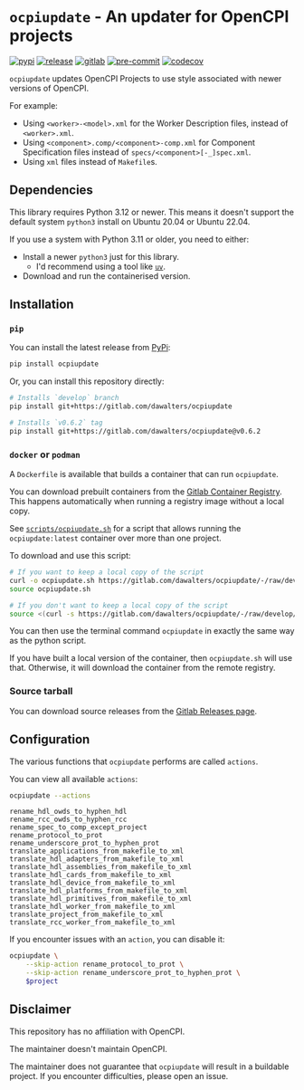 # `ocpiupdate` - An updater for OpenCPI projects

[![pypi](https://img.shields.io/pypi/v/ocpiupdate)](https://pypi.org/project/ocpiupdate/)
[![release](https://gitlab.com/dawalters/ocpiupdate/-/badges/release.svg)](https://gitlab.com/dawalters/ocpiupdate/-/releases)
[![gitlab](https://gitlab.com/dawalters/ocpiupdate/badges/develop/pipeline.svg)](https://gitlab.com/dawalters/ocpiupdate/-/pipelines?page=1&scope=all&ref=develop)
[![pre-commit](https://img.shields.io/badge/pre--commit-enabled-brightgreen?logo=pre-commit)](https://github.com/pre-commit/pre-commit)
[![codecov](https://codecov.io/gitlab/dawalters/ocpiupdate/branch/develop/graph/badge.svg)](https://codecov.io/gitlab/dawalters/ocpiupdate)

`ocpiupdate` updates OpenCPI Projects to use style associated with newer
versions of OpenCPI.

For example:

- Using `<worker>-<model>.xml` for the Worker Description files, instead of
  `<worker>.xml`.
- Using `<component>.comp/<component>-comp.xml` for Component Specification
  files instead of `specs/<component>[-_]spec.xml`.
- Using `xml` files instead of `Makefile`s.

## Dependencies

This library requires Python 3.12 or newer. This means it doesn't support the
default system `python3` install on Ubuntu 20.04 or Ubuntu 22.04.

If you use a system with Python 3.11 or older, you need to either:

- Install a newer `python3` just for this library.
    - I'd recommend using a tool like [`uv`](https://docs.astral.sh/uv).
- Download and run the containerised version.

## Installation

### `pip`

You can install the latest release from [PyPi](https://pypi.org/project/ocpiupdate):

```bash
pip install ocpiupdate
```

Or, you can install this repository directly:

```bash
# Installs `develop` branch
pip install git+https://gitlab.com/dawalters/ocpiupdate

# Installs `v0.6.2` tag
pip install git+https://gitlab.com/dawalters/ocpiupdate@v0.6.2
```

### `docker` or `podman`

A `Dockerfile` is available that builds a container that can run `ocpiupdate`.

You can download prebuilt containers from the
[Gitlab Container Registry](https://gitlab.com/dawalters/ocpiupdate/container_registry).
This happens automatically when running a registry image without a local copy.

See [`scripts/ocpiupdate.sh`](https://gitlab.com/dawalters/ocpiupdate/-/tree/develop/scripts/ocpiupdate.sh)
for a script that allows running the `ocpiupdate:latest` container over more
than one project.

To download and use this script:

```bash
# If you want to keep a local copy of the script
curl -o ocpiupdate.sh https://gitlab.com/dawalters/ocpiupdate/-/raw/develop/scripts/ocpiupdate.sh
source ocpiupdate.sh

# If you don't want to keep a local copy of the script
source <(curl -s https://gitlab.com/dawalters/ocpiupdate/-/raw/develop/scripts/ocpiupdate.sh)
```

You can then use the terminal command `ocpiupdate` in exactly the same way as
the python script.

If you have built a local version of the container, then `ocpiupdate.sh` will
use that. Otherwise, it will download the container from the remote registry.

### Source tarball

You can download source releases from the
[Gitlab Releases page](https://gitlab.com/dawalters/ocpiupdate/-/releases).

## Configuration

The various functions that `ocpiupdate` performs are called `actions`.

You can view all available `actions`:

```bash
ocpiupdate --actions
```

```console
rename_hdl_owds_to_hyphen_hdl
rename_rcc_owds_to_hyphen_rcc
rename_spec_to_comp_except_project
rename_protocol_to_prot
rename_underscore_prot_to_hyphen_prot
translate_applications_from_makefile_to_xml
translate_hdl_adapters_from_makefile_to_xml
translate_hdl_assemblies_from_makefile_to_xml
translate_hdl_cards_from_makefile_to_xml
translate_hdl_device_from_makefile_to_xml
translate_hdl_platforms_from_makefile_to_xml
translate_hdl_primitives_from_makefile_to_xml
translate_hdl_worker_from_makefile_to_xml
translate_project_from_makefile_to_xml
translate_rcc_worker_from_makefile_to_xml
```

If you encounter issues with an `action`, you can disable it:

```bash
ocpiupdate \
    --skip-action rename_protocol_to_prot \
    --skip-action rename_underscore_prot_to_hyphen_prot \
    $project
```

## Disclaimer

This repository has no affiliation with OpenCPI.

The maintainer doesn't maintain OpenCPI.

The maintainer does not guarantee that `ocpiupdate` will result in a buildable
project. If you encounter difficulties, please open an issue.
